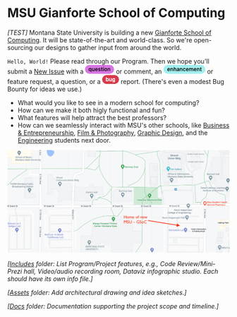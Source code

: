 # MSU Gianforte School of Computing

*[TEST]* Montana State University is building a new [Gianforte School of Computing](https://www.cs.montana.edu/). It will be state-of-the-art and world-class. So we're open-sourcing our designs to gather input from around the world.

`Hello, World!` Please read through our Program. Then we hope you'll submit a [New Issue](https://github.com/hearvox/msu-compute/issues) with a ![question](assets/github-label-question.png) or comment, an ![enhancement](assets/github-label-enhancement.png) or feature request, a question, or a ![bug](assets/github-label-bug.png) report. (There's even a modest Bug Bounty for ideas we use.)

* What would you like to see in a modern school for computing?
* How can we make it both higly functional and fun?
* What features will help attract the best professors?
* How can we seamlessly interact with MSU's other schools, like [Business & Entrepreneurship](https://www.montana.edu/business/index.html),  [Film & Photography](https://sfp.montana.edu/), [Graphic Design](https://art.montana.edu/areas-of-study/graphic-design.html), and the [Engineering](https://coe.montana.edu/) students next door.

![MSU map with new GSoC locastion](assets/MSU-GSoC-map.png)

*[[Includes](https://github.com/hearvox/msu-compute/tree/main/includes) folder: List Program/Project features, e.g., Code Review/Mini-Prezi hall, Video/audio recording room, Dataviz infographic studio. Each should have its own info file.]*

*[[Assets](https://github.com/hearvox/msu-compute/tree/main/assets) folder: Add architectural drawing and idea sketches.]*

*[[Docs](https://github.com/hearvox/msu-compute/tree/main/docs) folder: Documentation supporting the project scope and timeline.]*

<!-- ![Enginering class](https://www.tradelineinc.com/sites/default/files/styles/center_column/public/industry_news/97515/msu9.jpg) -->


